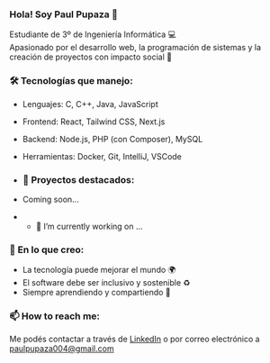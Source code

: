 ### Hola! Soy Paul Pupaza 👋  
Estudiante de 3º de Ingeniería Informática 💻  
Apasionado por el desarrollo web, la programación de sistemas y la creación de proyectos con impacto social 🚀

### 🛠 Tecnologías que manejo:
- Lenguajes: C, C++, Java, JavaScript
- Frontend: React, Tailwind CSS, Next.js
- Backend: Node.js, PHP (con Composer), MySQL
- Herramientas: Docker, Git, IntelliJ, VSCode

- ### 🚀 Proyectos destacados:
- Coming soon...

- - 🔭 I’m currently working on ...
 
### 🌱 En lo que creo:
- La tecnología puede mejorar el mundo 🌍
- El software debe ser inclusivo y sostenible ♻️
- Siempre aprendiendo y compartiendo 🤝

### 📫 How to reach me: 
Me podés contactar a través de [LinkedIn](https://www.linkedin.com/in/paul-adrian-pupaza-39697924b/) o por correo electrónico a paulpupaza004@gmail.com

<!--
**PaulAdrianPupaza/PaulAdrianPupaza** is a ✨ _special_ ✨ repository because its `README.md` (this file) appears on your GitHub profile.

Here are some ideas to get you started:

- 🔭 I’m currently working on ...
- 🌱 I’m currently learning ...
- 👯 I’m looking to collaborate on ...
- 🤔 I’m looking for help with ...
- 💬 Ask me about ...
-
- 😄 Pronouns: ...
- ⚡ Fun fact: ...
-->
